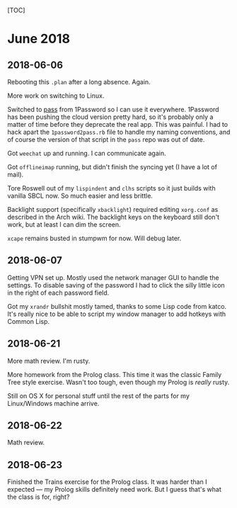 [TOC]

# June 2018

## 2018-06-06

Rebooting this `.plan` after a long absence.  Again.

More work on switching to Linux.

Switched to [pass](http://passwordstore.org) from 1Password so I can use it
everywhere.  1Password has been pushing the cloud version pretty hard, so it's
probably only a matter of time before they deprecate the real app.  This was
painful.  I had to hack apart the `1password2pass.rb` file to handle my naming
conventions, and of course the version of that script in the `pass` repo was out
of date.

Got `weechat` up and running.  I can communicate again.

Got `offlineimap` running, but didn't finish the syncing yet (I have a lot of
mail).

Tore Roswell out of my `lispindent` and `clhs` scripts so it just builds with
vanilla SBCL now.  So much easier and less brittle.

Backlight support (specifically `xbacklight`) required editing `xorg.conf` as
described in the Arch wiki.  The backlight keys on the keyboard still don't
work, but at least I can dim the screen.

`xcape` remains busted in stumpwm for now.  Will debug later.

## 2018-06-07

Getting VPN set up.  Mostly used the network manager GUI to handle the settings.
To disable saving of the password I had to click the silly little icon in the
right of each password field.

Got my `xrandr` bullshit mostly tamed, thanks to some Lisp code from katco.
It's really nice to be able to script my window manager to add hotkeys with
Common Lisp.

## 2018-06-21

More math review.  I'm rusty.

More homework from the Prolog class.  This time it was the classic Family Tree
style exercise.  Wasn't too tough, even though my Prolog is *really* rusty.

Still on OS X for personal stuff until the rest of the parts for my
Linux/Windows machine arrive.

## 2018-06-22

Math review.

## 2018-06-23

Finished the Trains exercise for the Prolog class.  It was harder than
I expected — my Prolog skills definitely need work.  But I guess that's what the
class is for, right?
